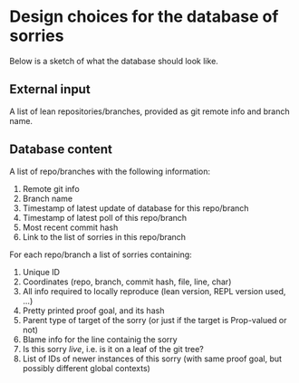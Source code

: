 # Design choices for the database of sorries

Below is a sketch of what the database should look like.

## External input

A list of lean repositories/branches, provided as git remote info and branch name.

## Database content

A list of repo/branches with the following information:

1. Remote git info
2. Branch name
3. Timestamp of latest update of database for this repo/branch
4. Timestamp of latest poll of this repo/branch
5. Most recent commit hash
6. Link to the list of sorries in this repo/branch

For each repo/branch a list of sorries containing:

1. Unique ID
2. Coordinates (repo, branch, commit hash, file, line, char)
3. All info required to locally reproduce (lean version, REPL version used, ...)
4. Pretty printed proof goal, and its hash
5. Parent type of target of the sorry (or just if the target is Prop-valued or not)
6. Blame info for the line containig the sorry
7. Is this sorry *live*, i.e. is it on a leaf of the git tree?
8. List of IDs of newer instances of this sorry (with same proof goal, but possibly different global contexts)
